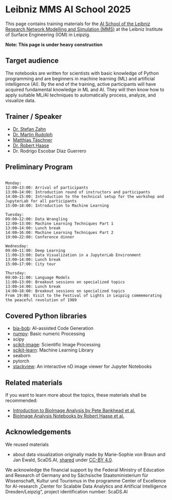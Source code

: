 # Leibniz MMS AI School 2025

This page contains training materials for the [AI School of the Leibniz Research Network Modelling and Simulation (MMS)](https://aischool.iom-leipzig.de/) at the Leibniz Institute of Surface Engineering (IOM) in Leipzig.

**Note: This page is under heavy construction**

## Target audience

The notebooks are written for scientists with basic knowledge of Python programming and are beginners in machine learning (ML) and artificial intelligence (AI). By the end of the training, active participants will have acquired fundamental knowledge in ML and AI. They will then know how to apply suitable ML/AI techniques to automatically process, analyze, and visualize data.

## Trainer / Speaker

* [Dr. Stefan Zahn](https://www.iom-leipzig.de/en/stefan-zahn.html)
* [Dr. Martin Rudolph](https://www.iom-leipzig.de/en/martin-rudolph.html)
* [Matthias Täschner](https://dbs.uni-leipzig.de/person/matthias_taeschner)
* [Dr. Robert Haase](https://haesleinhuepf.github.io/)
* Dr. Rodrigo Escobar Díaz Guerrero

## Preliminary Program

```

Monday:
12:00–13:00: Arrival of participants
13:00–14:00: Introduction round of instructors and participants
14:00–15:00: Introduction to the technical setup for the workshop and JupyterLab for all participants
15:00–18:00: Introduction to Machine Learning

Tuesday:
09:00–12:00: Data Wrangling
12:00–13:00: Machine Learning Techniques Part 1
13:00–14:00: Lunch break
14:00–16:00: Machine Learning Techniques Part 2
19:00–22:00: Conference dinner

Wednesday:
09:00–11:00: Deep Learning
11:00–13:00: Data Visualization in a JupyterLab Environment
13:00–14:00: Lunch break
15:00–17:00: City tour

Thursday:
09:00–11:00: Language Models
11:00–13:00: Breakout sessions on specialized topics
13:00–14:00: Lunch break
14:00–18:00: Breakout sessions on specialized topics
From 19:00: Visit to the Festival of Lights in Leipzig commemorating the peaceful revolution of 1989

```

## Covered Python libraries

* [bia-bob](https://github.com/haesleinhuepf/bia-bob): AI-assisted Code Generation
* [numpy](https://numpy.org/): Basic numeric Processing
* scipy
* [scikit-image](https://scikit-image.org/): Scientific Image Processing
* [scikit-learn](https://scikit-learn.org/): Machine Learning Library
* seaborn
* pytorch
* [stackview](https://github.com/haesleinhuepf/stackview): An interactive nD image viewer for Jupyter Notebooks

## Related materials

If you want to learn more about the topics, these materials shall be recommended:
* [Introduction to BioImage Analysis by Pete Bankhead et al.](https://bioimagebook.github.io/index.html)
* [BioImage Analysis Notebooks by Robert Haase et al.](https://haesleinhuepf.github.io/BioImageAnalysisNotebooks/intro.html)

## Acknowledgements 

We reused materials
* about data visualization originally made by Marie-Sophie von Braun and Jan Ewald, ScaDS.AI, [shared](https://github.com/ScaDS/BIDS-training-2024) under [CC-BY 4.0](https://creativecommons.org/licenses/by/4.0/deed.en).


We acknowledge the financial support by the Federal Ministry of Education and Research of Germany and by Sächsische Staatsministerium für Wissenschaft, Kultur und Tourismus in the programme Center of Excellence for AI-research „Center for Scalable Data Analytics and Artificial Intelligence Dresden/Leipzig“, project identification number: ScaDS.AI
